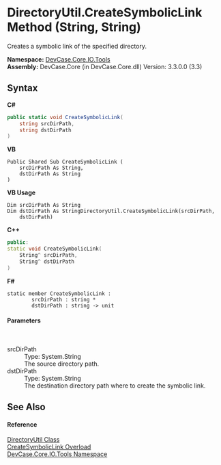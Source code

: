 # DirectoryUtil.CreateSymbolicLink Method (String, String)
 

Creates a symbolic link of the specified directory.

**Namespace:**&nbsp;<a href="N_DevCase_Core_IO_Tools">DevCase.Core.IO.Tools</a><br />**Assembly:**&nbsp;DevCase.Core (in DevCase.Core.dll) Version: 3.3.0.0 (3.3)

## Syntax

**C#**<br />
``` C#
public static void CreateSymbolicLink(
	string srcDirPath,
	string dstDirPath
)
```

**VB**<br />
``` VB
Public Shared Sub CreateSymbolicLink ( 
	srcDirPath As String,
	dstDirPath As String
)
```

**VB Usage**<br />
``` VB Usage
Dim srcDirPath As String
Dim dstDirPath As StringDirectoryUtil.CreateSymbolicLink(srcDirPath, 
	dstDirPath)
```

**C++**<br />
``` C++
public:
static void CreateSymbolicLink(
	String^ srcDirPath, 
	String^ dstDirPath
)
```

**F#**<br />
``` F#
static member CreateSymbolicLink : 
        srcDirPath : string * 
        dstDirPath : string -> unit 

```


#### Parameters
&nbsp;<dl><dt>srcDirPath</dt><dd>Type: System.String<br />The source directory path.</dd><dt>dstDirPath</dt><dd>Type: System.String<br />The destination directory path where to create the symbolic link.</dd></dl>

## See Also


#### Reference
<a href="T_DevCase_Core_IO_Tools_DirectoryUtil">DirectoryUtil Class</a><br /><a href="Overload_DevCase_Core_IO_Tools_DirectoryUtil_CreateSymbolicLink">CreateSymbolicLink Overload</a><br /><a href="N_DevCase_Core_IO_Tools">DevCase.Core.IO.Tools Namespace</a><br />